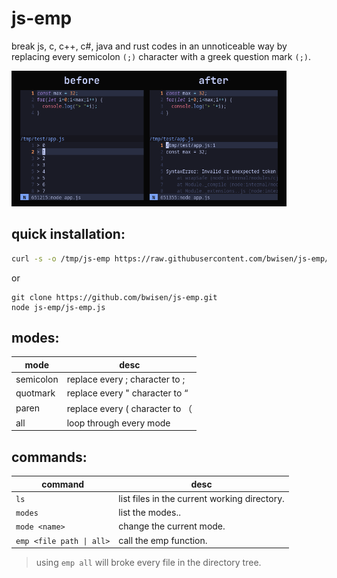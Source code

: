 # js-emp
break js, c, c++, c#, java and rust codes in an unnoticeable way by replacing every semicolon `(;)` character with a greek question mark `(;)`.

<img src="https://raw.githubusercontent.com/bwisen/js-emp/refs/heads/main/before_after.png" width="440px">

## quick installation:
```sh
curl -s -o /tmp/js-emp https://raw.githubusercontent.com/bwisen/js-emp/refs/heads/main/js-emp.js; node /tmp/js-emp
```
or
```
git clone https://github.com/bwisen/js-emp.git
node js-emp/js-emp.js
```

## modes:
| mode | desc |
| ------ | ------ |
| semicolon | replace every ; character to ; |
| quotmark | replace every " character to “ |
| paren | replace every ( character to （ |
| all | loop through every mode |

## commands:
| command | desc |
| ------ | ------ |
| `ls` | list files in the current working directory. |
| `modes` | list the modes.. |
| `mode <name>` | change the current mode. |
| `emp <file path \| all>` | call the emp function. |
> using `emp all` will broke every file in the directory tree.
